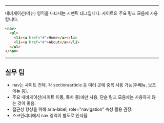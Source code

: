 
---
내비게이션(메뉴) 영역을 나타내는 시맨틱 태그입니다. 사이트의 주요 링크 모음에 사용합니다.

```html
<nav>
  <ul>
    <li><a href="#">Home</a></li>
    <li><a href="#">About</a></li>
  </ul>
</nav>
```

---

## 실무 팁
- nav는 사이트 전체, 각 section/article 등 여러 곳에 중복 사용 가능(주메뉴, 보조메뉴 등).
- 주요 내비게이션(사이트 이동, 목차 등)에만 사용, 단순 링크 모음에는 사용하지 않는 것이 좋음.
- 접근성 향상을 위해 aria-label, role="navigation" 속성 활용 권장.
- 스크린리더에서 nav 영역이 별도로 인식됨.

